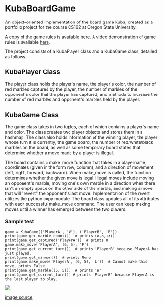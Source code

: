 # KubaBoardGame

An object-oriented implementation of the board game Kuba, created as a portfolio project for the course CS162 at Oregon State University.

A copy of the game rules is available [here](https://sites.google.com/site/boardandpieces/list-of-games/kuba). A video demonstration of game rules is available [here](https://www.youtube.com/watch?v=XglqkfzsXYc).

The project consists of a KubaPlayer class and a KubaGame class, detailed as follows.


## KubaPlayer Class

The player class holds the player's name, the player's color, the number of red marbles captured by the player, the number of marbles of the opponent's color that the player has captured, and methods to increase the number of red marbles and opponent's marbles held by the player.

## KubaGame Class

The game class takes in two tuples, each of which contains a player's name and color. The class creates two player objects and stores them in a hashmap. The class also holds information of the winning player, the player whose turn it is currently, the game board, the number of red/white/black marbles on the board, as well as some temporary board states that determine whether a move made by a player is illegal.

The board contains a make_move function that takes in a playername, coordinates (given in the form row, column), and a direction of movement (left, right, forward, backward). When make_move is called, the function determines whether the given move is legal. Illegal moves include moving an opponent's marble, moving one's own marble in a direction when there isn't an empty space on the other side of the marble, and making a move that will "revert" the opponent's last move. Implementation of the revert utilizes the python copy module. The board class updates all of its attributes with each successful make_move command. The user can keep making moves until a winner has emerged between the two players.

### Sample test
```
game = KubaGame(('PlayerA', 'W'), ('PlayerB', 'B'))
print(game.get_marble_count())  # prints (8,8,13))
print(game.get_captured('PlayerA'))  # prints 0
game.make_move('PlayerA', (6, 5), 'F')
print(game.get_current_turn())  # prints 'PlayerB' because PlayerA has just played.
print(game.get_winner())  # prints None
print(game.make_move('PlayerA', (6, 5), 'L'))  # Cannot make this move, prints False
print(game.get_marble((5, 5)))  # prints 'W'
print(game.get_current_turn()) # prints 'PlayerB' because PlayerA is the last player to play.
```

![](https://lh5.googleusercontent.com/NNPE-rIlVD7cl2AZufgpBZTWzVqjMGutY0IHrvCgxum3Mo8ugYD46C7MAf1mDYAO3wvUtWBCcOXQEaYtspEjcDx-aLsENlxKxemfELJVxtl6gzgT=w1280)
  
  [image source](https://sites.google.com/site/boardandpieces/list-of-games/kuba)

